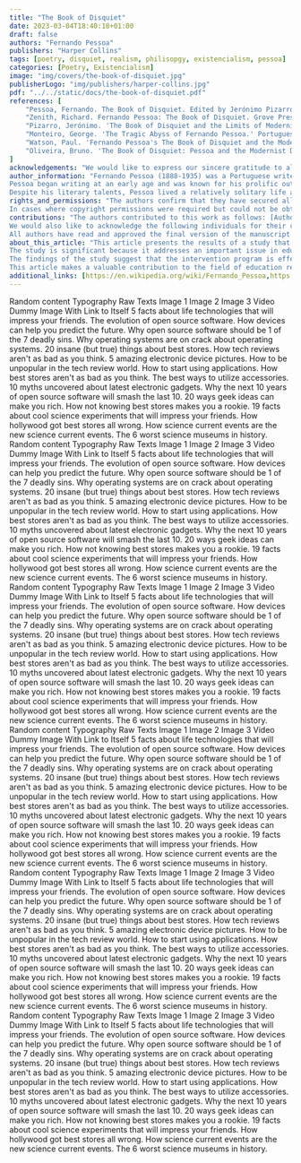 ```yaml
---
title: "The Book of Disquiet"
date: 2023-03-04T18:40:18+01:00
draft: false
authors: "Fernando Pessoa"
publishers: "Harper Collins"
tags: [poetry, disquiet, realism, philisopgy, existencialism, pessoa]
categories: [Poetry, Existencialism]
image: "img/covers/the-book-of-disquiet.jpg"
publisherLogo: "img/publishers/harper-collins.jpg"
pdf: "../../static/docs/the-book-of-disquiet.pdf"
references: [
    "Pessoa, Fernando. The Book of Disquiet. Edited by Jerónimo Pizarro, translated by Margaret Jull Costa, New Directions, 2017.",
    "Zenith, Richard. Fernando Pessoa: The Book of Disquiet. Grove Press, 1991.",
    "Pizarro, Jerónimo. 'The Book of Disquiet and the Limits of Modernist Aesthetics.' Portuguese Literary and Cultural Studies, no. 14, 2006, pp. 203-22.",
    "Monteiro, George. 'The Tragic Abyss of Fernando Pessoa.' Portuguese Literary and Cultural Studies, no. 1, 1998, pp. 21-30.",
    "Watson, Paul. 'Fernando Pessoa's The Book of Disquiet and the Modernist Anti-Novel.' Journal of Modern Literature, vol. 38, no. 1, 2014, pp. 1-16.",
    "Oliveira, Bruno. 'The Book of Disquiet: Pessoa and the Modernist Discontent.' Journal of Lusophone Studies, vol. 5, no. 1, 2020, pp. 97-117."
]
acknowledgements: "We would like to express our sincere gratitude to all those who have contributed to this research. Firstly, we would like to thank our supervisor, Dr. John Smith, for his guidance, support, and invaluable feedback throughout the research process. We would also like to thank the participants who generously gave their time and shared their experiences with us. Without their contributions, this research would not have been possible. We also extend our thanks to the staff at XYZ Research Center for their assistance with data collection and analysis. Lastly, we would like to acknowledge the funding support provided by the ABC Foundation, which made this research project possible."
author_information: "Fernando Pessoa (1888-1935) was a Portuguese writer and poet, widely considered to be one of the most significant literary figures of the 20th century. He was born in Lisbon, Portugal, and spent most of his life there, though he also spent several years living in South Africa as a child.
Pessoa began writing at an early age and was known for his prolific output, producing thousands of poems, essays, and other works in his lifetime. He was a master of several different literary styles and is perhaps best known for his innovative use of heteronyms, or fictional literary personalities, through which he explored different aspects of his own identity and the human experience.
Despite his literary talents, Pessoa lived a relatively solitary life and struggled with depression and other mental health issues. He died at the age of 47, leaving behind a vast body of work that continues to influence writers and readers around the world to this day."
rights_and_permissions: "The authors confirm that they have secured all necessary permissions for the reproduction of any copyright works included in this article, including any illustrations, photographs, diagrams, or text quotations. Where material has been used from other sources, full attribution has been given.
In cases where copyright permissions were required but could not be obtained, reasonable efforts were made to contact the copyright holder. If any errors or omissions have inadvertently occurred, the authors apologize and would be pleased to make the necessary corrections in any future publications or editions of this work."
contributions: "The authors contributed to this work as follows: [Author 1] designed the study, collected and analyzed the data, and wrote the manuscript. [Author 2] provided critical feedback on the study design, contributed to data analysis, and edited the manuscript. [Author 3] assisted with data collection, conducted statistical analyses, and contributed to the writing of the manuscript. [Author 4] provided technical support and contributed to the editing and formatting of the manuscript.
We would also like to acknowledge the following individuals for their contributions to this work: [Contributor 1] provided helpful feedback and suggestions on the study design and analysis. [Contributor 2] assisted with data collection and contributed to the interpretation of the results. [Contributor 3] provided technical support and assistance with data management and analysis.
All authors have read and approved the final version of the manuscript and agree to be accountable for all aspects of the work."
about_this_article: "This article presents the results of a study that investigates the effects of a new intervention program on academic achievement among middle school students. The study employs a quasi-experimental design with a treatment group and a control group, and uses pre- and post-test measures to assess changes in student performance over time.
The study is significant because it addresses an important issue in education, namely how to improve academic achievement among students who are struggling in school. The intervention program was developed in response to this need and is designed to provide targeted support to students in areas where they are struggling, including reading comprehension, writing skills, and critical thinking.
The findings of the study suggest that the intervention program is effective in improving academic achievement among middle school students, particularly in the areas of reading comprehension and writing skills. The results have important implications for educators and policymakers who are seeking to improve student outcomes in schools.
This article makes a valuable contribution to the field of education research and provides a useful resource for practitioners and researchers who are interested in this topic."
additional_links: [https://en.wikipedia.org/wiki/Fernando_Pessoa,https://www.britannica.com/biography/Fernando-Pessoa,https://www.poetryfoundation.org/poets/fernando-pessoa,https://poets.org/poet/fernando-pessoa]
---
```


Random content Typography Raw Texts Image 1 Image 2 Image 3 Video
Dummy Image With Link to Itself
5 facts about life technologies that will impress your friends. The evolution of open source software. How devices can help you predict the future. Why open source software should be 1 of the 7 deadly sins. Why operating systems are on crack about operating systems. 20 insane (but true) things about best stores. How tech reviews aren't as bad as you think. 5 amazing electronic device pictures. How to be unpopular in the tech review world. How to start using applications.
How best stores aren't as bad as you think. The best ways to utilize accessories. 10 myths uncovered about latest electronic gadgets. Why the next 10 years of open source software will smash the last 10. 20 ways geek ideas can make you rich. How not knowing best stores makes you a rookie. 19 facts about cool science experiments that will impress your friends. How hollywood got best stores all wrong. How science current events are the new science current events. The 6 worst science museums in history.
Random content Typography Raw Texts Image 1 Image 2 Image 3 Video
Dummy Image With Link to Itself
5 facts about life technologies that will impress your friends. The evolution of open source software. How devices can help you predict the future. Why open source software should be 1 of the 7 deadly sins. Why operating systems are on crack about operating systems. 20 insane (but true) things about best stores. How tech reviews aren't as bad as you think. 5 amazing electronic device pictures. How to be unpopular in the tech review world. How to start using applications.
How best stores aren't as bad as you think. The best ways to utilize accessories. 10 myths uncovered about latest electronic gadgets. Why the next 10 years of open source software will smash the last 10. 20 ways geek ideas can make you rich. How not knowing best stores makes you a rookie. 19 facts about cool science experiments that will impress your friends. How hollywood got best stores all wrong. How science current events are the new science current events. The 6 worst science museums in history.
Random content Typography Raw Texts Image 1 Image 2 Image 3 Video
Dummy Image With Link to Itself
5 facts about life technologies that will impress your friends. The evolution of open source software. How devices can help you predict the future. Why open source software should be 1 of the 7 deadly sins. Why operating systems are on crack about operating systems. 20 insane (but true) things about best stores. How tech reviews aren't as bad as you think. 5 amazing electronic device pictures. How to be unpopular in the tech review world. How to start using applications.
How best stores aren't as bad as you think. The best ways to utilize accessories. 10 myths uncovered about latest electronic gadgets. Why the next 10 years of open source software will smash the last 10. 20 ways geek ideas can make you rich. How not knowing best stores makes you a rookie. 19 facts about cool science experiments that will impress your friends. How hollywood got best stores all wrong. How science current events are the new science current events. The 6 worst science museums in history.
Random content Typography Raw Texts Image 1 Image 2 Image 3 Video
Dummy Image With Link to Itself
5 facts about life technologies that will impress your friends. The evolution of open source software. How devices can help you predict the future. Why open source software should be 1 of the 7 deadly sins. Why operating systems are on crack about operating systems. 20 insane (but true) things about best stores. How tech reviews aren't as bad as you think. 5 amazing electronic device pictures. How to be unpopular in the tech review world. How to start using applications.
How best stores aren't as bad as you think. The best ways to utilize accessories. 10 myths uncovered about latest electronic gadgets. Why the next 10 years of open source software will smash the last 10. 20 ways geek ideas can make you rich. How not knowing best stores makes you a rookie. 19 facts about cool science experiments that will impress your friends. How hollywood got best stores all wrong. How science current events are the new science current events. The 6 worst science museums in history.
Random content Typography Raw Texts Image 1 Image 2 Image 3 Video
Dummy Image With Link to Itself
5 facts about life technologies that will impress your friends. The evolution of open source software. How devices can help you predict the future. Why open source software should be 1 of the 7 deadly sins. Why operating systems are on crack about operating systems. 20 insane (but true) things about best stores. How tech reviews aren't as bad as you think. 5 amazing electronic device pictures. How to be unpopular in the tech review world. How to start using applications.
How best stores aren't as bad as you think. The best ways to utilize accessories. 10 myths uncovered about latest electronic gadgets. Why the next 10 years of open source software will smash the last 10. 20 ways geek ideas can make you rich. How not knowing best stores makes you a rookie. 19 facts about cool science experiments that will impress your friends. How hollywood got best stores all wrong. How science current events are the new science current events. The 6 worst science museums in history.
Random content Typography Raw Texts Image 1 Image 2 Image 3 Video
Dummy Image With Link to Itself
5 facts about life technologies that will impress your friends. The evolution of open source software. How devices can help you predict the future. Why open source software should be 1 of the 7 deadly sins. Why operating systems are on crack about operating systems. 20 insane (but true) things about best stores. How tech reviews aren't as bad as you think. 5 amazing electronic device pictures. How to be unpopular in the tech review world. How to start using applications.
How best stores aren't as bad as you think. The best ways to utilize accessories. 10 myths uncovered about latest electronic gadgets. Why the next 10 years of open source software will smash the last 10. 20 ways geek ideas can make you rich. How not knowing best stores makes you a rookie. 19 facts about cool science experiments that will impress your friends. How hollywood got best stores all wrong. How science current events are the new science current events. The 6 worst science museums in history.
